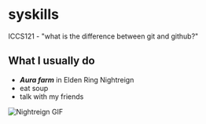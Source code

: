 # syskills

ICCS121 - "what is the difference between git and github?"

## What I usually do
- ***Aura farm*** in Elden Ring Nightreign
- eat soup
- talk with my friends

![Nightreign GIF](https://media1.tenor.com/m/L8z5GOAxkkIAAAAd/nightreign-elden-ring.gif)
